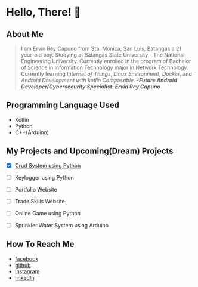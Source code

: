 # Hello, There! 👋

## About Me
> I am Ervin Rey Capuno from Sta. Monica, San Luis, Batangas a 21 year-old boy.
> Studying at Batangas State University - The National Engineering University. 
> Currently enrolled in the program of Bachelor of Science in Information Technology major in Network Technology.
> Currently learning *Internet of Things*, *Linux Environment*, *Docker*, and *Android Development with kotlin Composable.*
>  __*-Future Android Developer/Cybersecurity Specialist: Ervin Rey Capuno*__

## Programming Language Used
- Kotlin
- Python
- C++(Arduino)

## My Projects and Upcoming(Dream) Projects

- [x] [Crud System using Python](https://github.com)
- [ ] Keylogger using Python
- [ ] Portfolio Website
- [ ] Trade Skills Website 
- [ ] Online Game using Python
- [ ] Sprinkler Water System using Arduino


## How To Reach Me
- [facebook](https://web.facebook.com/ervinrey.capuno.3)
- [github](https://github.com/Ervin-Capuno)
- [instagram](https://www.instagram.com/caps.tree/)
- [linkedIn](https://linkedin.com)
